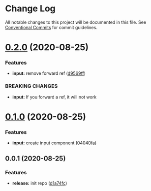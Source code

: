 # Change Log

All notable changes to this project will be documented in this file.
See [Conventional Commits](https://conventionalcommits.org) for commit guidelines.

# [0.2.0](https://github.com/matheusps/mps-lerna-release/compare/mps-test-lerna-admin@0.1.0...mps-test-lerna-admin@0.2.0) (2020-08-25)


### Features

* **input:** remove forward ref ([d9569ff](https://github.com/matheusps/mps-lerna-release/commit/d9569ff57bff0fe620360d296b853e172083196b))


### BREAKING CHANGES

* **input:** If you forward a ref, it will not work





# [0.1.0](https://github.com/matheusps/mps-lerna-release/compare/mps-test-lerna-admin@0.0.1...mps-test-lerna-admin@0.1.0) (2020-08-25)


### Features

* **input:** create input component ([04040fa](https://github.com/matheusps/mps-lerna-release/commit/04040fa98f55dd840da9a46c1a1f757073e495b7))





## 0.0.1 (2020-08-25)


### Features

* **release:** init repo ([d1a74fc](https://github.com/matheusps/mps-lerna-release/commit/d1a74fc210c932db997e89c924235b73e415f761))
